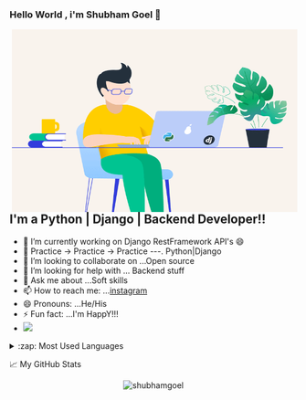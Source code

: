 ### Hello World , i'm Shubham Goel 👋



<img align="right" alt="GIF" src="https://github.com/shubhamgoel01/shubhamgoel01/blob/main/coder.gif?raw=true" width="500" height="320" />

## I'm a  Python | Django | Backend Developer!!
- 🔭 I’m currently working on Django RestFramework API's 😄
- 🌱 Practice -> Practice -> Practice ---. Python|Django
- 👯 I’m looking to collaborate on ...Open source
- 🤔 I’m looking for help with ... Backend stuff
- 💬 Ask me about ...Soft skills
- 📫 How to reach me: ...[instagram](https://www.instagram.com/?hl=en)
- 😄 Pronouns: ...He/His
- ⚡ Fun fact: ...I'm HappY!!!
- ![](https://visitor-badge.glitch.me/badge?page_id=shubhamgoel01.shubhagoel01)


<details>
  <summary>:zap: Most Used Languages</summary><br>

<img align="left" alt="Anna's GitHub Top Languages" src="https://github-readme-stats.vercel.app/api/top-langs/?username=shubhamgoel01" />

</details>

📈 My GitHub Stats

<p align="center"> <img src="https://github-readme-stats.vercel.app/api?username=shubhamgoel01&show_icons=true&theme=gotham" alt="shubhamgoel" />



